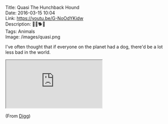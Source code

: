 Title: Quasi The Hunchback Hound  
Date: 2016-03-15 10:04  
Link: https://youtu.be/G-NoOdYKidw  
Description: 🐶🐺🐕🌭  
Tags: Animals  
Image: /images/quasi.png  

I've often thought that if everyone on the planet had a dog, there'd be a lot less bad in the world.

<iframe src="https://www.youtube.com/embed/G-NoOdYKidw" allowfullscreen></iframe>

(From [Digg][1])

[1]: http://digg.com/video/quasimodo-dog "Source post on Digg"